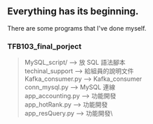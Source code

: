 ## Everything has its beginning.

There are some programs that I've done myself.

### TFB103_final_porject
> MySQL_script/        --> 放 SQL 語法腳本\
> techinal_support     --> 給組員的說明文件\
> Kafka_consumer.py    --> Kafka_consumer\
> conn_mysql.py        --> MySQL 連線\
> app_accounting.py    --> 功能開發\
> app_hotRank.py       --> 功能開發\
> app_resQuery.py      --> 功能開發\
